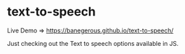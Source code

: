 # text-to-speech

Live Demo => https://banegerous.github.io/text-to-speech/

Just checking out the Text to speech options available in JS.
